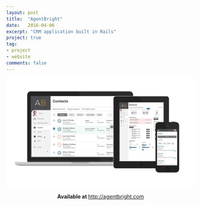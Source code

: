 ```yaml
---
layout: post
title:  "AgentBright"
date:   2016-04-06
excerpt: "CRM application built in Rails"
project: true
tag:
- project 
- website
comments: false
---
```


![SGH Homepage](/assets/img/macbook-ipad-iphone-graphic-for-web-2.png)    
    
<center><b>Available at </b><a href="http://www.agentbright.com">http://agentbright.com</a></center>
